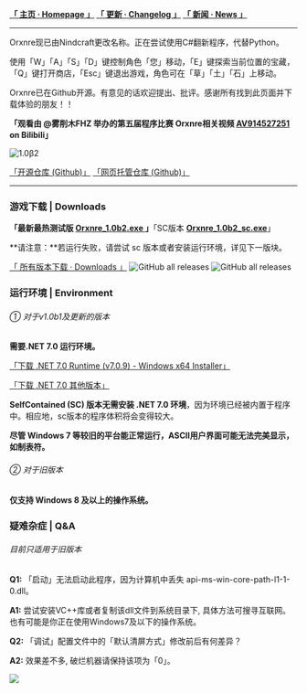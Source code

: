 **[「 主页 · Homepage 」](https://orxnre.github.io/) [「 更新 · Changelog 」](https://orxnre.github.io/c) [「 新闻 · News 」](https://orxnre.github.io/n)**

****

Orxnre现已由Nindcraft更改名称。正在尝试使用C#翻新程序，代替Python。

使用「W」「A」「S」「D」键控制角色「您」移动，「E」键探索当前位置的宝藏，「Q」键打开商店，「Esc」键退出游戏，角色可在「草」「土」「石」上移动。

Orxnre已在Github开源。有意见的话欢迎提出、批评。感谢所有找到此页面并下载体验的朋友！！

**「观看由 @雾削木FHZ 举办的第五届程序比赛 Orxnre相关视频 [AV914527251](https://b23.tv/av914527251 "") on Bilibili」** 

![](https://img.itch.zone/aW1nLzEyOTk2NDc2LnBuZw==/original/414qlJ.png "1.0β2")

[「开源仓库 (Github)」](https://github.com/Xnye/Orxnre) [「网页托管仓库 (Github)」](https://github.com/Orxnre/orxnre.github.io)

****

### 游戏下载 | Downloads

**「最新最热测试版 [Orxnre_1.0b2.exe ](https://github.com/Xnye/Orxnre/releases/download/v1.0-beta.2/Orxnre_1.0b2.exe)」**「SC版本 **[Orxnre_1.0b2_sc.exe](https://github.com/Xnye/Orxnre/releases/download/v1.0-beta.2/Orxnre_1.0b2_sc.exe)**」

**请注意：**若运行失败，请尝试 sc 版本或者安装运行环境，详见下一版块。

[「 所有版本下载 · Downloads 」](https://orxnre.github.io/d) <img alt="GitHub all releases" src="https://img.shields.io/github/downloads/Orxnre/Orxnre.github.io/total?label=Downloads (v0)&style=flat-square"> <img alt="GitHub all releases" src="https://img.shields.io/github/downloads/Xnye/Orxnre/total?label=Downloads (v1)&style=flat-square">

### 运行环境 | Environment

###### ① 对于v1.0b1及更新的版本

**需要.NET 7.0 运行环境。**

[「下载 .NET 7.0 Runtime (v7.0.9) - Windows x64 Installer」](https://dotnet.microsoft.com/download/dotnet/thank-you/runtime-7.0.9-windows-x64-installer)

[「下载 .NET 7.0 其他版本」](https://dotnet.microsoft.com/zh-cn/download/dotnet/7.0)

**SelfContained (SC) 版本无需安装 .NET 7.0 环境**，因为环境已经被内置于程序中。相应地，sc版本的程序体积将会变得较大。 

**尽管 Windows 7 等较旧的平台能正常运行，ASCII用户界面可能无法完美显示，如制表符。**

###### ② 对于旧版本

**仅支持 Windows 8 及以上的操作系统。**

### 疑难杂症 | Q&A

###### 目前只适用于旧版本

**Q1:** 「启动」无法启动此程序，因为计算机中丢失 api-ms-win-core-path-l1-1-0.dll。

**A1:** 尝试安装VC++库或者复制该dll文件到系统目录下, 具体方法可搜寻互联网。也有可能是你正在使用Windows7及以下的操作系统。

**Q2:** 「调试」配置文件中的「默认清屏方式」修改前后有何差异？

**A2:** 效果差不多, 破烂机器请保持该项为「0」。

<img src="https://badges.toozhao.com/badges/01GS58QJQJFWKEXSF496KM0VQN/green.svg" />
